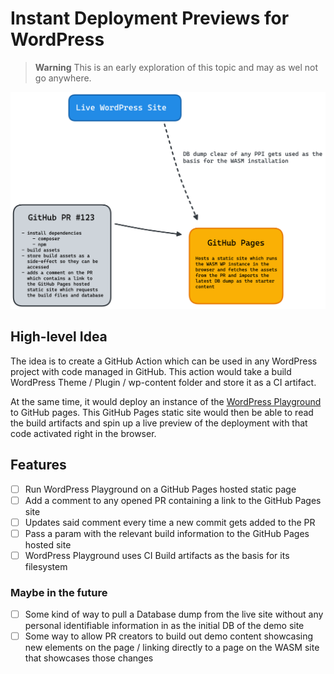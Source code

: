 # Instant Deployment Previews for WordPress

> **Warning**
> This is an early exploration of this topic and may as wel not go anywhere.

![Diagram showing the connection of the various tools at play](./diagram.png)

## High-level Idea

The idea is to create a GitHub Action which can be used in any WordPress project with code managed in GitHub. This action would take a build WordPress Theme / Plugin / wp-content folder and store it as a CI artifact.

At the same time, it would deploy an instance of the [WordPress Playground](https://github.com/WordPress/wordpress-playground) to GitHub pages. This GitHub Pages static site would then be able to read the build artifacts and spin up a live preview of the deployment with that code activated right in the browser.

## Features

- [ ] Run WordPress Playground on a GitHub Pages hosted static page
- [ ] Add a comment to any opened PR containing a link to the GitHub Pages site
- [ ] Updates said comment every time a new commit gets added to the PR
- [ ] Pass a param with the relevant build information to the GitHub Pages hosted site
- [ ] WordPress Playground uses CI Build artifacts as the basis for its filesystem

### Maybe in the future

- [ ] Some kind of way to pull a Database dump from the live site without any personal identifiable information in as the initial DB of the demo site
- [ ] Some way to allow PR creators to build out demo content showcasing new elements on the page / linking directly to a page on the WASM site that showcases those changes
